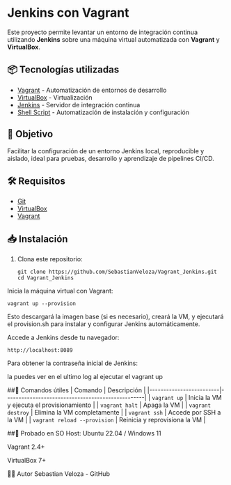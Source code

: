 # Jenkins con Vagrant

Este proyecto permite levantar un entorno de integración continua utilizando **Jenkins** sobre una máquina virtual automatizada con **Vagrant** y **VirtualBox**.

## 📦 Tecnologías utilizadas

- [Vagrant](https://www.vagrantup.com/) - Automatización de entornos de desarrollo
- [VirtualBox](https://www.virtualbox.org/) - Virtualización
- [Jenkins](https://www.jenkins.io/) - Servidor de integración continua
- [Shell Script](https://www.gnu.org/software/bash/) - Automatización de instalación y configuración

## 🚀 Objetivo

Facilitar la configuración de un entorno Jenkins local, reproducible y aislado, ideal para pruebas, desarrollo y aprendizaje de pipelines CI/CD.

## 🛠️ Requisitos

- [Git](https://git-scm.com/)
- [VirtualBox](https://www.virtualbox.org/wiki/Downloads)
- [Vagrant](https://www.vagrantup.com/downloads)

## 📥 Instalación

1. Clona este repositorio:

   ```
   git clone https://github.com/SebastianVeloza/Vagrant_Jenkins.git
   cd Vagrant_Jenkins
   ```
Inicia la máquina virtual con Vagrant:

```
vagrant up --provision
```
Esto descargará la imagen base (si es necesario), creará la VM, y ejecutará el provision.sh para instalar y configurar Jenkins automáticamente.

Accede a Jenkins desde tu navegador:

```
http://localhost:8089
```
Para obtener la contraseña inicial de Jenkins: 

la puedes ver en el ultimo log al ejecutar el vagrant up

##🧰 Comandos útiles
| Comando                 | Descripción                                      |
|-------------------------|--------------------------------------------------|
| `vagrant up`           | Inicia la VM y ejecuta el provisionamiento       |
| `vagrant halt`         | Apaga la VM                                      |
| `vagrant destroy`      | Elimina la VM completamente                      |
| `vagrant ssh`         | Accede por SSH a la VM                           |
| `vagrant reload --provision` | Reinicia y reprovisiona la VM             |


##🧪 Probado en
SO Host: Ubuntu 22.04 / Windows 11

Vagrant 2.4+

VirtualBox 7+

👨‍💻 Autor
Sebastian Veloza - GitHub
